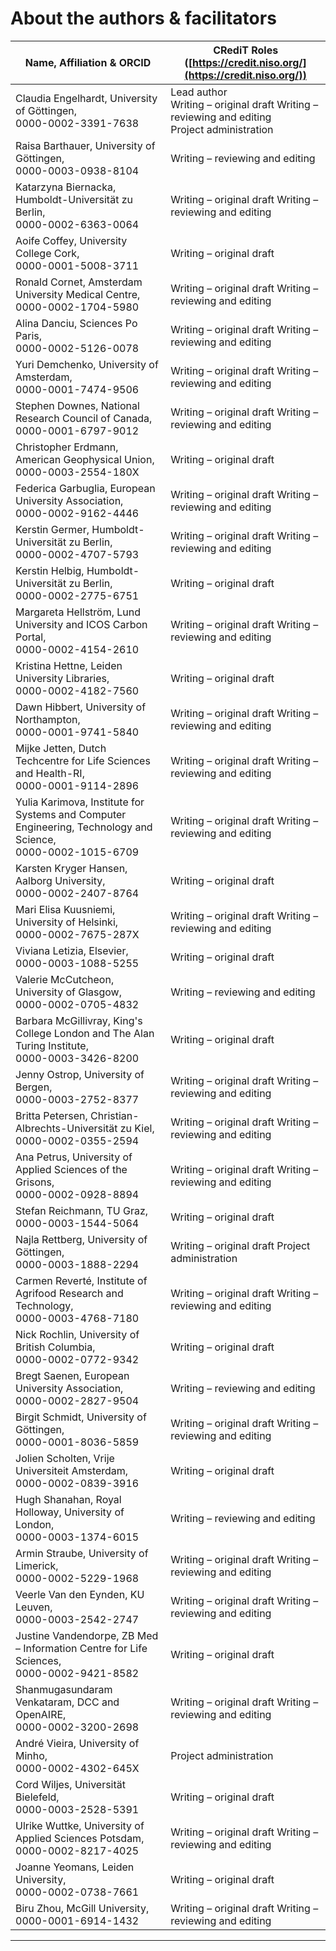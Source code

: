 # About the authors \& facilitators

| **Name, Affiliation &amp; ORCID** | **CRediT Roles** ([https://credit.niso.org/](https://credit.niso.org/)) |
| --- | --- |
| Claudia Engelhardt, University of Göttingen, <br>0000-0002-3391-7638 | Lead author <br>Writing – original draft Writing – reviewing and editing <br>Project administration |
| Raisa Barthauer, University of Göttingen, <br>0000-0003-0938-8104 | Writing – reviewing and editing |
| Katarzyna Biernacka, Humboldt-Universität zu Berlin, <br>0000-0002-6363-0064 | Writing – original draft Writing – reviewing and editing |
| Aoife Coffey, University College Cork, <br>0000-0001-5008-3711 | Writing – original draft |
| Ronald Cornet, Amsterdam University Medical Centre, <br>0000-0002-1704-5980 | Writing – original draft Writing – reviewing and editing |
| Alina Danciu, Sciences Po Paris, <br>0000-0002-5126-0078 | Writing – original draft Writing – reviewing and editing |
| Yuri Demchenko, University of Amsterdam, <br>0000-0001-7474-9506 | Writing – original draft Writing – reviewing and editing |
| Stephen Downes, National Research Council of Canada, <br>0000-0001-6797-9012 | Writing – original draft Writing – reviewing and editing |
| Christopher Erdmann, American Geophysical Union, <br>0000-0003-2554-180X | Writing – original draft |
| Federica Garbuglia, European University Association, <br>0000-0002-9162-4446 | Writing – original draft Writing – reviewing and editing |
| Kerstin Germer, Humboldt-Universität zu Berlin, <br>0000-0002-4707-5793 | Writing – original draft Writing – reviewing and editing |
| Kerstin Helbig, Humboldt-Universität zu Berlin, <br>0000-0002-2775-6751 | Writing – original draft |
| Margareta Hellström, Lund University and ICOS Carbon Portal, <br>0000-0002-4154-2610 | Writing – original draft Writing – reviewing and editing |
| Kristina Hettne, Leiden University Libraries, <br>0000-0002-4182-7560 | Writing – original draft |
| Dawn Hibbert, University of Northampton, <br>0000-0001-9741-5840 | Writing – original draft Writing – reviewing and editing |
| Mijke Jetten, Dutch Techcentre for Life Sciences and Health-RI, <br>0000-0001-9114-2896 | Writing – original draft Writing – reviewing and editing |
| Yulia Karimova, Institute for Systems and Computer Engineering, Technology and Science, <br>0000-0002-1015-6709 | Writing – original draft Writing – reviewing and editing |
| Karsten Kryger Hansen, Aalborg University, <br>0000-0002-2407-8764 | Writing – original draft |
| Mari Elisa Kuusniemi, University of Helsinki, <br>0000-0002-7675-287X | Writing – original draft Writing – reviewing and editing |
| Viviana Letizia, Elsevier, <br>0000-0003-1088-5255 | Writing – original draft |
| Valerie McCutcheon, University of Glasgow, <br>0000-0002-0705-4832 | Writing – reviewing and editing |
| Barbara McGillivray, King&#39;s College London and The Alan Turing Institute, <br>0000-0003-3426-8200 | Writing – original draft |
| Jenny Ostrop, University of Bergen, <br>0000-0003-2752-8377 | Writing – original draft Writing – reviewing and editing |
| Britta Petersen, Christian-Albrechts-Universität zu Kiel, <br>0000-0002-0355-2594 | Writing – original draft Writing – reviewing and editing |
| Ana Petrus, University of Applied Sciences of the Grisons, <br>0000-0002-0928-8894 | Writing – original draft Writing – reviewing and editing |
| Stefan Reichmann, TU Graz, <br>0000-0003-1544-5064 | Writing – original draft |
| Najla Rettberg, University of Göttingen, <br>0000-0003-1888-2294 | Writing – original draft Project administration |
| Carmen Reverté, Institute of Agrifood Research and Technology, <br>0000-0003-4768-7180 | Writing – original draft Writing – reviewing and editing |
| Nick Rochlin, University of British Columbia, <br>0000-0002-0772-9342 | Writing – original draft |
| Bregt Saenen, European University Association, <br>0000-0002-2827-9504 | Writing – reviewing and editing |
| Birgit Schmidt, University of Göttingen, <br>0000-0001-8036-5859 | Writing – original draft Writing – reviewing and editing |
| Jolien Scholten, Vrije Universiteit Amsterdam, <br>0000-0002-0839-3916 | Writing – original draft |
| Hugh Shanahan, Royal Holloway, University of London, <br>0000-0003-1374-6015 | Writing – reviewing and editing |
| Armin Straube, University of Limerick, <br>0000-0002-5229-1968 | Writing – original draft Writing – reviewing and editing |
| Veerle Van den Eynden, KU Leuven, <br>0000-0003-2542-2747 | Writing – original draft Writing – reviewing and editing |
| Justine Vandendorpe, ZB Med – Information Centre for Life Sciences, <br>0000-0002-9421-8582 | Writing – original draft |
| Shanmugasundaram Venkataram, DCC and OpenAIRE, <br>0000-0002-3200-2698 | Writing – original draft Writing – reviewing and editing |
| André Vieira, University of Minho, <br>0000-0002-4302-645X | Project administration |
| Cord Wiljes, Universität Bielefeld, <br>0000-0003-2528-5391 | Writing – original draft |
| Ulrike Wuttke, University of Applied Sciences Potsdam, <br>0000-0002-8217-4025 | Writing – original draft Writing – reviewing and editing |
| Joanne Yeomans, Leiden University, <br>0000-0002-0738-7661 | Writing – original draft |
| Biru Zhou, McGill University, <br>0000-0001-6914-1432 | Writing – original draft Writing – reviewing and editing |

---
